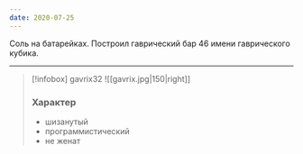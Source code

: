 ```yaml
---
date: 2020-07-25
---
```


Соль на батарейках. Построил гаврический бар 46 имени гаврического кубика.

---
>[!infobox] gavrix32
>![[gavrix.jpg|150|right]]
>### Характер
> - шизанутый
> - программистический
> - не женат
